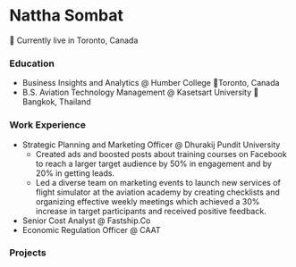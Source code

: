 # Nattha Sombat
📍 Currently live in Toronto, Canada

### Education
- Business Insights and Analytics @ Humber College             📍Toronto, Canada
- B.S. Aviation Technology Management @ Kasetsart University   📍Bangkok, Thailand

### Work Experience
- Strategic Planning and Marketing Officer @ Dhurakij Pundit University 
  - Created ads and boosted posts about training courses on Facebook to reach a larger target audience by 50% in engagement and by 20% in getting leads.
  - Led a diverse team on marketing events to launch new services of flight simulator at the aviation academy by creating checklists and organizing effective weekly meetings which achieved a 30% increase in target participants and received positive feedback. 
- Senior Cost Analyst @ Fastship.Co 
- Economic Regulation Officer @ CAAT 



### Projects 
